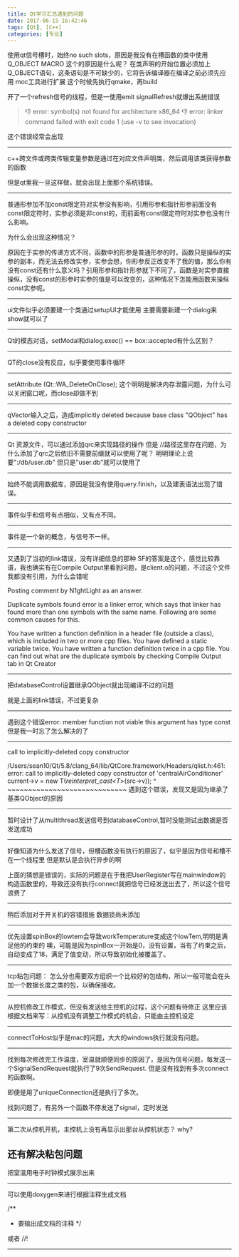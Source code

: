 ```yaml
---
title: Qt学习汇总遇到的问题
date: 2017-06-15 16:42:46
tags: [Qt], [C++]
categories: [专业]
---
```


使用qt信号槽时，始终no such slots，原因是我没有在槽函数的类中使用Q_OBJECT MACRO
这个的原因是什么呢？
在类声明的开始位置必须加上Q_OBJECT语句，这条语句是不可缺少的，它将告诉编译器在编译之前必须先应用 moc工具进行扩展
这个时候先执行qmake，再build

开了一个refresh信号的线程，但是一使用emit signalRefresh就爆出系统错误
>:-1: error: symbol(s) not found for architecture x86_64
>:-1: error: linker command failed with exit code 1 (use -v to see invocation)

这个错误经常会出现

---

c++跨文件或跨类传输变量参数是通过在对应文件声明类，然后调用该类获得参数的函数

但是qt里我一旦这样做，就会出现上面那个系统错误。

---

普通形参加不加const限定符对实参没有影响，引用形参和指针形参前面没有const限定符时，实参必须是非const的，而前面有const限定符时对实参也没有什么影响。

为什么会出现这种情况？

原因在于实参的传递方式不同，函数中的形参是普通形参的时，函数只是操纵的实参的副本，而无法去修改实参，实参会想，你形参反正改变不了我的值，那么你有没有const还有什么意义吗？引用形参和指针形参就下不同了，函数是对实参直接操纵，没有const的形参时实参的值是可以改变的，这种情况下怎能用函数来操纵const实参呢。

----

ui文件似乎必须要建一个类通过setupUI才能使用
主要需要新建一个dialog来show就可以了

------
Qt的模态对话，setModal和dialog.exec() == box::accepted有什么区别？

----

QT的close没有反应，似乎要使用事件循环

---

setAttribute (Qt::WA_DeleteOnClose);
这个明明是解决内存泄露问题，为什么可以关闭窗口呢，而close却做不到

---

qVector输入之后，造成implicitly  deleted because base class "QObject" has a deleted copy constructor

---

Qt 资源文件，可以通过添加qrc来实现路径的操作
但是    //路径这里存在问题，为什么添加了qrc之后依旧不需要前缀就可以使用了呢？
明明理论上说要":/db/user.db"
但只是"user.db"就可以使用了


----

始终不能调用数据库，原因是我没有使用query.finish，以及建表语法出现了错误。

----

事件似乎和信号有点相似，又有点不同。

----------

事件是一个新的概念，与信号不一样。

----
又遇到了当初的link错误，没有详细信息的那种
SF的答案是这个，感觉比较靠谱，我也确实有在Compile Output里看到问题，是client.o的问题，不过这个文件我都没有引用，为什么会错呢

Posting comment by N1ghtLight as an answer.

Duplicate symbols found error is a linker error, which says that linker has found more than one symbols with the same name. Following are some common causes for this.

You have written a function definition in a header file (outside a class), which is included in two or more cpp files.
You have defined a static variable twice.
You have written a function definition twice in a cpp file.
You can find out what are the duplicate symbols by checking Compile Output tab in Qt Creator

---------
把databaseControl设置继承QObject就出现编译不过的问题

就是上面的link错误，不过更复杂

---

遇到这个错误error: member function not viable this argument has type const
但是我一时忘了怎么解决的了

-----

call to implicitly-deleted copy constructor

/Users/sean10/Qt/5.8/clang_64/lib/QtCore.framework/Headers/qlist.h:461: error: call to implicitly-deleted copy constructor of 'centralAirConditioner'
                current->v = new T(*reinterpret_cast<T*>(src->v));
                                 ^ ~~~~~~~~~~~~~~~~~~~~~~~~~~~~~
遇到这个错误，发现又是因为继承了基类QObject的原因

-----

暂时设计了从multithread发送信号到databaseControl,暂时没能测试出数据是否发送成功

----
好像知道为什么发送了信号，但槽函数没有执行的原因了，似乎是因为信号和槽不在一个线程里
但是默认是会执行异步的啊

上面的猜想是错误的，实际的问题是在于我把UserRegister写在mainwindow的构造函数里的，导致还没有执行connect就把信号已经发送出去了，所以这个信号浪费了

----
稍后添加对于开关机的容错措施
数据锁尚未添加

---

优先设置spinBox的lowtem会导致workTemperature变成这个lowTem,明明是满足他的约束的
噢，可能是因为spinBox一开始是0，没有设置，当有了约束之后，自动变成了18，满足了值变动，所以导致初始化被覆盖了。

---

tcp粘包问题：
怎么分也需要双方组织一个比较好的包结构，所以一般可能会在头加一个数据长度之类的包，以确保接收。

----
从控机修改工作模式，但没有发送给主控机的过程，这个问题有待修正
这里应该根据文档来写：从控机没有调整工作模式的机会，只能由主控机设定

---

connectToHost似乎是mac的问题，大大的windows执行就没有问题。

---

找到每次修改完工作温度，室温就顺便同步的原因了，是因为信号问题，每发送一个SignalSendRequest就执行了9次SendRequest.
但是没有找到有多次connect的函数啊。

即便是用了uniqueConnection还是执行了多次。

找到问题了，有另外一个函数不停发送了signal，定时发送

----

第二次从控机开机，主控机上没有再显示出那台从控机状态？
why?

还有解决粘包问题
---

把室温用电子时钟模式展示出来


----

可以使用doxygen来进行根据注释生成文档

/**
 * 要输出成文档的注释
 */

或者
//!

---
